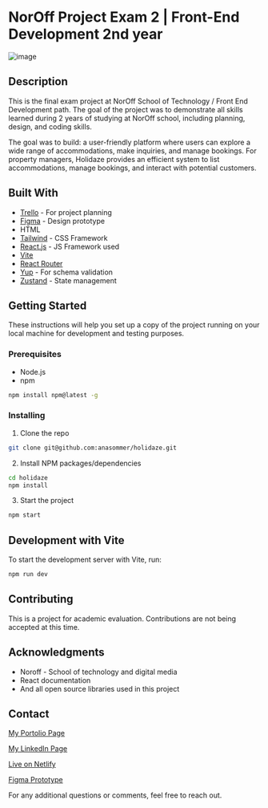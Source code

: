 # NorOff Project Exam 2 | Front-End Development 2nd year

![image](https://anasommer.com/images/projects/holidaze.jpeg)

## Description

This is the final exam project at NorOff School of Technology / Front End Development path. The goal of the project was to demonstrate all skills learned during 2 years of studying at NorOff school, including planning, design, and coding skills.

The goal was to build: a user-friendly platform where users can explore a wide range of accommodations, make inquiries, and manage bookings. For property managers, Holidaze provides an efficient system to list accommodations, manage bookings, and interact with potential customers.

## Built With

- [Trello](https://trello.com/) - For project planning
- [Figma](https://figma.com) - Design prototype
- HTML
- [Tailwind](https://tailwindcss.com/) - CSS Framework
- [React.js](https://reactjs.org/) - JS Framework used
- [Vite](https://vitejs.dev/)
- [React Router](https://reactrouter.com/en/main)
- [Yup](https://www.npmjs.com/package/yup) - For schema validation
- [Zustand](https://github.com/pmndrs/zustand) - State management

## Getting Started

These instructions will help you set up a copy of the project running on your local machine for development and testing purposes.

### Prerequisites

- Node.js
- npm

```bash
npm install npm@latest -g
```

### Installing

1. Clone the repo

```bash
git clone git@github.com:anasommer/holidaze.git
```

2. Install NPM packages/dependencies

```bash
cd holidaze
npm install
```

3. Start the project

```bash
npm start
```

## Development with Vite

To start the development server with Vite, run:

```bash
npm run dev
```

## Contributing

This is a project for academic evaluation. Contributions are not being accepted at this time.

## Acknowledgments

- Noroff - School of technology and digital media
- React documentation
- And all open source libraries used in this project

## Contact

[My Portolio Page](https://www.anasommer.com/)

[My LinkedIn Page](https://www.linkedin.com/in/anastassia-sommer-146409235/)

[Live on Netlify](https://playful-paletas-69e26c.netlify.app/)

[Figma Prototype](https://www.figma.com/file/0HzbCTkvGqsCPPHjrhS9kG/Project-Exam-2-Style-tile-%26-Prototype?type=design&node-id=0%3A1&mode=design&t=63fJ6X5ye3VT7xiC-1)

For any additional questions or comments, feel free to reach out.
